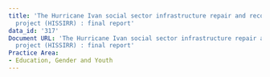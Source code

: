 ```yaml
---
title: 'The Hurricane Ivan social sector infrastructure repair and reconstruction
  project (HISSIRR) : final report'
data_id: '317'
Document URL: 'The Hurricane Ivan social sector infrastructure repair and reconstruction
  project (HISSIRR) : final report'
Practice Area:
- Education, Gender and Youth
---
```


